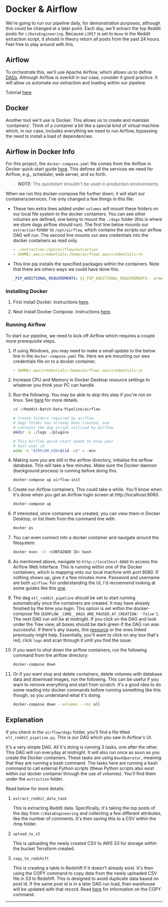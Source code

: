 # Docker & Airflow

We're going to run our pipeline daily, for demonstration purposes, although this could be changed at a later point. Each day, we'll extract the top Reddit posts for `r/DataEngineering`. Because `LIMIT` is set to `None` in the Reddit extraction script, it should in theory return all posts from the past 24 hours. Feel free to play around with this.

## Airflow

To orchestrate this, we'll use Apache Airflow, which allows us to define [DAGs](https://en.wikipedia.org/wiki/Directed_acyclic_graph). Although Airflow is overkill in our case, consider it good practice. It will allow us automate our extraction and loading within our pipeline.

Tutorial [here](https://airflow.apache.org/docs/apache-airflow/stable/tutorial.html)

## Docker

Another tool we'll use is Docker. This allows us to create and maintain 'containers'. Think of a container a bit like a special kind of virtual machine which, in our case, includes everything we need to run Airflow, bypassing the need to install a load of dependencies.


## Airflow in Docker Info

For this project, the `docker-compose.yaml` file comes from the Airflow in Docker quick-start guide [here](https://airflow.apache.org/docs/apache-airflow/stable/start/docker.html). This defines all the services we need for Airflow, e.g., scheduler, web server, and so forth.

> **NOTE:** Ths quickstart shouldn't be used in production environments.

When we run this docker-compose file further down, it will start our containers/services. I've only changed a few things in this file:

* These two extra lines added under `volumes` will mount these folders on our local file system to the docker containers. You can see other volumes are defined, one being to mount the `./dags` folder (this is where we store dags airflow should run). The first line below mounts our `extraction` folder to `/opt/airflow`, which contains the scripts our airflow DAG will run. The second line mounts our aws credentials into the docker containers as read only.

    ```yaml
    - ./extraction:/opt/airflow/extraction
    - $HOME/.aws/credentials:/home/airflow/.aws/credentials:ro
    ```

* This line pip installs the specified packages within the containers. Note that there are others ways we could have done this.

    ```yaml
    _PIP_ADDITIONAL_REQUIREMENTS: ${_PIP_ADDITIONAL_REQUIREMENTS:- praw boto3 configparser psycopg2-binary}
    ```

### Installing Docker <a name="Docker"></a>

1. First install Docker. Instructions [here](https://docs.docker.com/get-docker/).

1. Next install Docker Compose. Instructions [here](https://docs.docker.com/compose/install/.).

### Running Airflow <a name="Airflow"></a>

To start our pipeline, we need to kick off Airflow which requires a couple more prerequisite steps.

1. If using Windows, you may need to make a small update to the below line in the `docker-compose.yaml` file. Here we are mounting our aws credentials file on to a docker container.

    ```yaml
    - $HOME/.aws/credentials:/home/airflow/.aws/credentials:ro
    ```

1. Increase CPU and Memory in Docker Desktop resource settings to whatever you think your PC can handle.

1. Run the following. You may be able to skip this step if you're not on linux. See [here](https://airflow.apache.org/docs/apache-airflow/stable/start/docker.html) for more details.

    ```bash
    cd ~/Reddit-Batch-Data-Pipeline/airflow
    
    # Create folders required by airflow. 
    # dags folder has already been created, and 
    # contains the dag script utilised by Airflow
    mkdir -p ./logs ./plugins

    # This Airflow quick-start needs to know your
    # host user id
    echo -e "AIRFLOW_UID=$(id -u)" > .env
    ```

1. Making sure you are still in the airflow directory, initialise the airflow database. This will take a few minutes. Make sure the Docker daemon (background process) is running before doing this. 

    ```bash
    docker-compose up airflow-init
    ```

1. Create our Airflow containers. This could take a while. You'll know when it's done when you get an Airflow login screen at http://localhost:8080.

    ```bash
    docker-compose up
    ```

1. If interested, once containers are created, you can view them in Docker Desktop, or list them from the command line with:

    ```bash
    docker ps
    ```
1. You can even connect into a docker container and navigate around the filesystem:

    ```bash
    docker exec -it <CONTAINER ID> bash
    ```

1. As mentioned above, navigate to `http://localhost:8080` to access the Airflow Web Interface. This is running within one of the Docker containers, which is mapping onto our local machine with port 8080. If nothing shows up, give it a few minutes more. Password and username are both `airflow`. For understanding the UI, I'd recommend looking at some guides like this [one](https://airflow.apache.org/docs/apache-airflow/stable/ui.html).


1. The dag `etl_reddit_pipeline` should be set to start running automatically once the containers are created. It may have already finished by the time you login. This option is set within the docker-compose file (`AIRFLOW__CORE__DAGS_ARE_PAUSED_AT_CREATION: 'false'`). The next DAG run will be at midnight. If you click on the DAG and look under the Tree view, all boxes should be dark green if the DAG run was successful. If there's any issues, this [resource](https://www.astronomer.io/guides/airflow-ui/) or the ones linked previously might help. Essentially, you'll want to click on any box that's red, click `logs` and scan through it until you find the issue.

1. If you want to shut down the airflow containers, run the following command from the airflow directory:

    ```bash
    docker-compose down
    ```

1. Or if you want stop and delete containers, delete volumes with database data and download images, run the following. This can be useful if you want to remove everything and start from scratch. It's a good idea to do some reading into docker commands before running something like this though, so you understand what it's doing.

    ```bash
    docker-compose down --volumes --rmi all
    ```

## Explanation

If you check in the `airflow/dags` folder, you'll find a file titled `elt_reddit_pipeline.py`. This is our DAG which you saw in Airflow's UI. 

It's a very simple DAG. All it's doing is running 3 tasks, one after the other. This DAG will run everyday at midnight. It will also run once as soon as you create the Docker containers. These tasks are using `BashOperator`, meaning that they are running a bash command. The tasks here are running a bash command to call external Python scripts (these Python scripts also exist within our docker container through the use of volumes). You'll find them under the `extraction` folder. 

Read below for more details:

1. `extract_reddit_data_task`

    This is extracting Reddit data. Specifically, it's taking the top posts of the day from `r/DataEngineering` and collecting a few different attributes, like the number of comments. It's then saving this to a CSV within the /tmp folder.

1. `upload_to_s3`

    This is uploading the newly created CSV to AWS S3 for storage within the bucket Terraform created.

1. `copy_to_redshift`

    This is creating a table in Redshift if it doesn't already exist. It's then using the COPY command to copy data from the newly uploaded CSV file in S3 to Redshift. This is designed to avoid duplicate data based on post id. If the same post id is in a later DAG run load, then warehouse will be updated with that record. Read [here](https://docs.aws.amazon.com/redshift/latest/dg/r_COPY.html) for information on the COPY command. 

---
